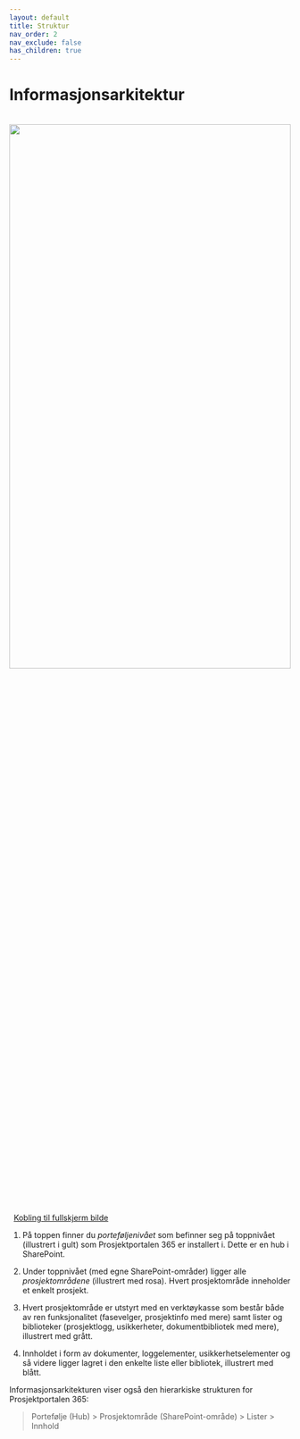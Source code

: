 ```yaml
---
layout: default
title: Struktur
nav_order: 2
nav_exclude: false
has_children: true
---
```


# Informasjonsarkitektur
   
<img src = "https://raw.githubusercontent.com/Puzzlepart/prosjektportalen-manual-kladd/main/Brukermanual/2%20Struktur//media/arkitektur.png" width ="100%" height = "50%"> 
[Kobling til fullskjerm bilde](https://raw.githubusercontent.com/Puzzlepart/prosjektportalen-manual-kladd/main/Brukermanual/2%20Struktur//media/arkitektur.png)

1)  På toppen finner du *porteføljenivået* som befinner seg på
    toppnivået (illustrert i gult) som Prosjektportalen 365 er
    installert i. Dette er en hub i SharePoint.

2)  Under toppnivået (med egne SharePoint-områder) ligger alle
    *prosjektområdene* (illustrert med rosa). Hvert prosjektområde
    inneholder et enkelt prosjekt.

3)  Hvert prosjektområde er utstyrt med en verktøykasse som består både
    av ren funksjonalitet (fasevelger, prosjektinfo med mere) samt
    lister og biblioteker (prosjektlogg, usikkerheter, dokumentbibliotek
    med mere), illustrert med grått.

4)  Innholdet i form av dokumenter, loggelementer, usikkerhetselementer
    og så videre ligger lagret i den enkelte liste eller bibliotek,
    illustrert med blått.

Informasjonsarkitekturen viser også den hierarkiske strukturen for
Prosjektportalen 365:

> Portefølje (Hub) > Prosjektområde (SharePoint-område) > Lister > Innhold
